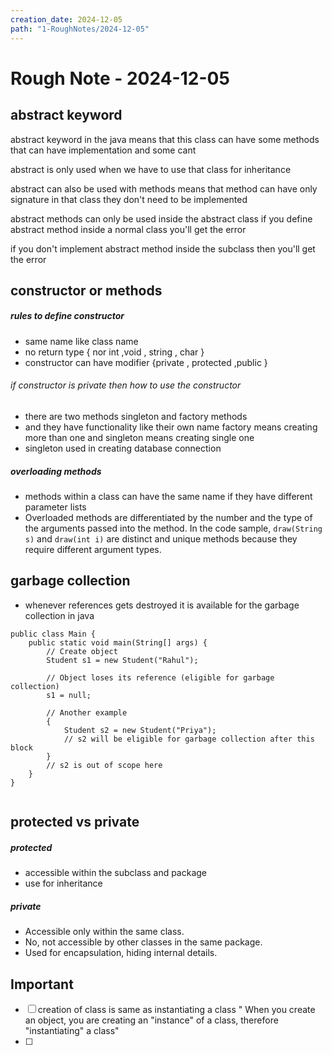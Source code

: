 ```yaml
---
creation_date: 2024-12-05
path: "1-RoughNotes/2024-12-05"
---
```

# Rough Note - 2024-12-05

## abstract keyword

abstract keyword in the java means that this class can have some methods that can have implementation and some cant 

abstract is only used when we have to use that class for inheritance 

abstract can also be used with methods means that method can have only signature in that class they don't need to be implemented 

abstract methods can only be used inside the abstract class  if you define abstract method inside a normal class you'll get the error 

if you don't implement abstract method inside the subclass then you'll get the error
## constructor  or methods 

##### rules to define constructor
 - same  name like class name 
 - no return type { nor int ,void , string , char }
 - constructor can have modifier {private , protected ,public }

###### if constructor is private then how to use the constructor
- there are two methods singleton and factory methods
- and they have functionality like their own name factory means creating more than one and singleton means creating single one 
- singleton used in creating database connection

##### overloading methods 
 - methods within a class can have the same name if they have different parameter lists
 - Overloaded methods are differentiated by the number and the type of the arguments passed into the method. In the code sample, `draw(String s)` and `draw(int i)` are distinct and unique methods because they require different argument types.

## garbage collection 

- whenever references gets destroyed it is available for the garbage collection in java 
```
public class Main {
    public static void main(String[] args) {
        // Create object
        Student s1 = new Student("Rahul");
        
        // Object loses its reference (eligible for garbage collection)
        s1 = null;
        
        // Another example
        {
            Student s2 = new Student("Priya");
            // s2 will be eligible for garbage collection after this block
        }
        // s2 is out of scope here
    }
}
```
```
```
## protected vs private 

##### protected 
 -  accessible within the subclass and package
 - use for inheritance 

##### private 
 - Accessible only within the same class.
 - No, not accessible by other classes in the same package.
 - Used for encapsulation, hiding internal details.



## Important 
- [ ] creation of class is same as instantiating a class " When you create an object, you are creating an "instance" of a class, therefore "instantiating" a class"
- [ ] 